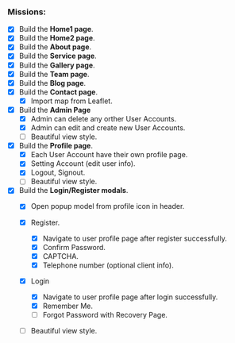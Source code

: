 
### Missions:

- [X] Build the **Home1 page**.
- [x] Build the **Home2 page**.
- [x] Build the **About page**.
- [x] Build the **Service page**.
- [x] Build the **Gallery page**.
- [x] Build the **Team page**.
- [x] Build the **Blog page**.
- [x] Build the **Contact page**.
  - [X] Import map from Leaflet.
- [X] Build the **Admin Page**
  - [X] Admin can delete any orther User Accounts.
  - [X] Admin can edit and create new User Accounts.
  - [ ] Beautiful view style.
- [X] Build the **Profile page**.
  - [X] Each User Account have their own profile page.
  - [X] Setting Account (edit user info).
  - [X] Logout, Signout.
  - [ ] Beautiful view style.
- [X] Build the **Login/Register modals**.
  - [X] Open popup model from profile icon in header.
  - [X] Register.
    - [X] Navigate to user profile page after register successfully.
    - [X] Confirm Password.
    - [X] CAPTCHA.
    - [X] Telephone number (optional client info).
  - [X] Login
    - [X] Navigate to user profile page after login successfully.
    - [X] Remember Me.
    - [ ] Forgot Password with Recovery Page.
  - [ ] Beautiful view style.

